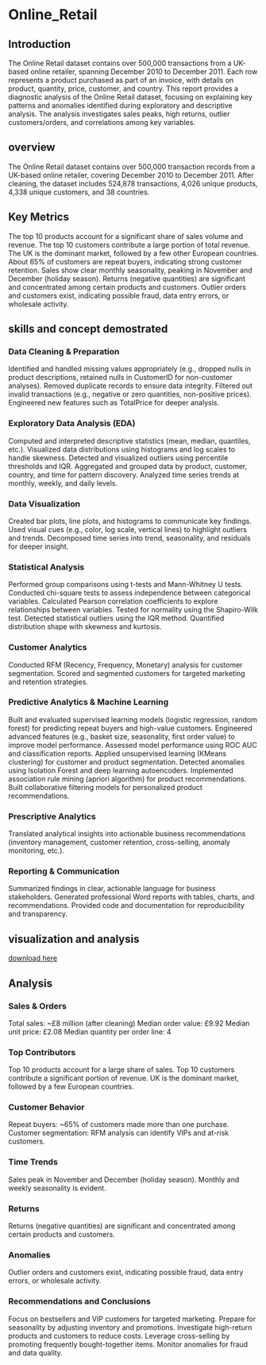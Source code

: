 # Online_Retail
## Introduction
The Online Retail dataset contains over 500,000 transactions from a UK-based online retailer, spanning December 2010 to December 2011. Each row represents a product purchased as part of an invoice, with details on product, quantity, price, customer, and country. This report provides a diagnostic analysis of the Online Retail dataset, focusing on explaining key patterns and anomalies identified during exploratory and descriptive analysis. The analysis investigates sales peaks, high returns, outlier customers/orders, and correlations among key variables.
## overview
The Online Retail dataset contains over 500,000 transaction records from a UK-based online retailer, covering December 2010 to December 2011. After cleaning, the dataset includes 524,878 transactions, 4,026 unique products, 4,338 unique customers, and 38 countries. 

## Key Metrics
The top 10 products account for a significant share of sales volume and revenue. 
The top 10 customers contribute a large portion of total revenue. 
The UK is the dominant market, followed by a few other European countries. 
About 65% of customers are repeat buyers, indicating strong customer retention. 
Sales show clear monthly seasonality, peaking in November and December (holiday season). 
Returns (negative quantities) are significant and concentrated among certain products and customers. 
Outlier orders and customers exist, indicating possible fraud, data entry errors, or wholesale activity.

## skills and concept demostrated
### Data Cleaning & Preparation
Identified and handled missing values appropriately (e.g., dropped nulls in product descriptions, retained nulls in CustomerID for non-customer analyses).
Removed duplicate records to ensure data integrity.
Filtered out invalid transactions (e.g., negative or zero quantities, non-positive prices).
Engineered new features such as TotalPrice for deeper analysis.
### Exploratory Data Analysis (EDA)
Computed and interpreted descriptive statistics (mean, median, quantiles, etc.).
Visualized data distributions using histograms and log scales to handle skewness.
Detected and visualized outliers using percentile thresholds and IQR.
Aggregated and grouped data by product, customer, country, and time for pattern discovery.
Analyzed time series trends at monthly, weekly, and daily levels.
### Data Visualization
Created bar plots, line plots, and histograms to communicate key findings.
Used visual cues (e.g., color, log scale, vertical lines) to highlight outliers and trends.
Decomposed time series into trend, seasonality, and residuals for deeper insight.
### Statistical Analysis
Performed group comparisons using t-tests and Mann-Whitney U tests.
Conducted chi-square tests to assess independence between categorical variables.
Calculated Pearson correlation coefficients to explore relationships between variables.
Tested for normality using the Shapiro-Wilk test.
Detected statistical outliers using the IQR method.
Quantified distribution shape with skewness and kurtosis.
### Customer Analytics
Conducted RFM (Recency, Frequency, Monetary) analysis for customer segmentation.
Scored and segmented customers for targeted marketing and retention strategies.
### Predictive Analytics & Machine Learning
Built and evaluated supervised learning models (logistic regression, random forest) for predicting repeat buyers and high-value customers.
Engineered advanced features (e.g., basket size, seasonality, first order value) to improve model performance.
Assessed model performance using ROC AUC and classification reports.
Applied unsupervised learning (KMeans clustering) for customer and product segmentation.
Detected anomalies using Isolation Forest and deep learning autoencoders.
Implemented association rule mining (apriori algorithm) for product recommendations.
Built collaborative filtering models for personalized product recommendations.
### Prescriptive Analytics
Translated analytical insights into actionable business recommendations (inventory management, customer retention, cross-selling, anomaly monitoring, etc.).
### Reporting & Communication
Summarized findings in clear, actionable language for business stakeholders.
Generated professional Word reports with tables, charts, and recommendations.
Provided code and documentation for reproducibility and transparency.
## visualization and analysis
[download here](http://localhost:8888/lab/tree/Untitled49.ipynb)
## Analysis
### Sales & Orders 
Total sales: ~£8 million (after cleaning) 
Median order value: £9.92 
Median unit price: £2.08 
Median quantity per order line: 4 
### Top Contributors 
Top 10 products account for a large share of sales. 
Top 10 customers contribute a significant portion of revenue. 
UK is the dominant market, followed by a few European countries. 
### Customer Behavior 
Repeat buyers: ~65% of customers made more than one purchase. 
Customer segmentation: RFM analysis can identify VIPs and at-risk customers. 
### Time Trends 
Sales peak in November and December (holiday season). 
Monthly and weekly seasonality is evident. 
### Returns 
Returns (negative quantities) are significant and concentrated among certain products and customers. 
### Anomalies 
Outlier orders and customers exist, indicating possible fraud, data entry errors, or wholesale activity. 

### Recommendations and Conclusions
Focus on bestsellers and VIP customers for targeted marketing. 
Prepare for seasonality by adjusting inventory and promotions. 
Investigate high-return products and customers to reduce costs. 
Leverage cross-selling by promoting frequently bought-together items. 
Monitor anomalies for fraud and data quality. 
